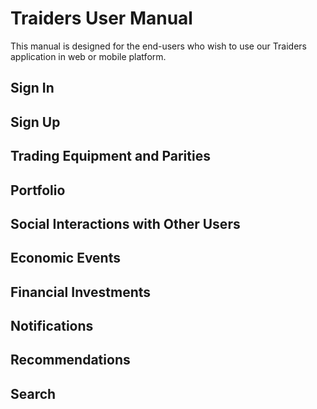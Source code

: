 # Traiders User Manual
This manual is designed for the end-users who wish to use our Traiders application in web or mobile platform.

## Sign In

## Sign Up

## Trading Equipment and Parities

## Portfolio

## Social Interactions with Other Users

## Economic Events

## Financial Investments

## Notifications

## Recommendations  

## Search
